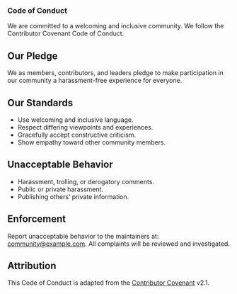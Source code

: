 ### Code of Conduct

We are committed to a welcoming and inclusive community. We follow the Contributor Covenant Code of Conduct.

## Our Pledge
We as members, contributors, and leaders pledge to make participation in our community a harassment-free experience for everyone.

## Our Standards
- Use welcoming and inclusive language.
- Respect differing viewpoints and experiences.
- Gracefully accept constructive criticism.
- Show empathy toward other community members.

## Unacceptable Behavior
- Harassment, trolling, or derogatory comments.
- Public or private harassment.
- Publishing others’ private information.

## Enforcement
Report unacceptable behavior to the maintainers at: community@example.com. All complaints will be reviewed and investigated.

## Attribution
This Code of Conduct is adapted from the [Contributor Covenant](https://www.contributor-covenant.org/) v2.1.



